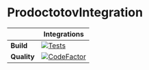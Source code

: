 # ProdoctotovIntegration
| | Integrations |
| --- | --- |
| **Build** | [![Tests](https://github.com/Unicooooorn/ProdoctotovIntegration/actions/workflows/tests.yml/badge.svg)](https://github.com/Unicooooorn/ProdoctotovIntegration/actions/workflows/tests.yml) |
| **Quality** | [![CodeFactor](https://www.codefactor.io/repository/github/unicooooorn/prodoctotovintegration/badge)](https://www.codefactor.io/repository/github/unicooooorn/prodoctotovintegration) |
